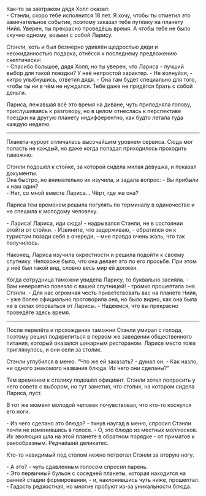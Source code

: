 Как-то за завтраком дядя Холл сказал:  
\- Стэнли, скоро тебе исполнится 18 лет. Я хочу, чтобы ты отметил это замечательное событие, поэтому заказал тебе путёвку на планету Нийя. Уверен, ты прекрасно проведёшь время. А чтобы тебе не было скучно одному, возьми с собой Ларису.  

Стэнли, хоть и был безмерно удивлён щедростью дяди и неожиданностью подарка, отнёсся к последнему предложению скептически:  
\- Спасибо большое, дядя Холл, но ты уверен, что Лариса - лучший выбор для такой поездки? У неё непростой характер.
\- Не волнуйся, - хитро улыбнушись, ответил дядя. - Она там будет специально для того, чтобы ты ни в чём не нуждался. Тебе даже не придётся брать с собой деньги.  

Лариса, лежавшая всё это время на диване, чуть приподняла голову, прислушиваясь к разговору, но в целом отнеслась к перспективе поездки на другую планету индифферентно, как будто летала туда каждую неделю.  

---

Планета-курорт отличалась высочайшим уровнем сервиса. Сюда мог попасть не каждый, но даже когда попадал приходилось проходить таможню.  

Стэнли подошёл к стойке, за которой сидела милая девушка, и показал документы.  
Она быстро, но внимательно их изучила, и задала вопрос:
\- Вы прибыли к нам один?  
\- Нет, со мной вместе Лариса... Чёрт, где же она?  

Лариса тем временем решила погулять по терминалу в одиночестве и не спешила к молодому человеку.  

\- Лариса! Лариса, иди сюда! - надрывался Стэнли, не в состоянии отойти от стойки. - Извините, что задерживаю, - обратился он к туристам позади себя в очереди, - мне правда очень жаль, что так получилось.  

Наконец, Лариса изучила окрестности и решила подойти к своему спутнику. Непохоже было, что она делает это по его просьбе. При этом у неё был такой вид, словно весь мир ей должен.  

Когда сотрудница таможни увидела Ларису, то буквально засияла.
\- Вам невероятно повезло с вашей спутницей! - громко прошептала она Стэнли. - Для нас огромная честь приветствовать вас на планете Нийя, - уже более официально проговорила она, но было видно, как она была не в силах оторваться от Ларисы. - Надеемся, что вы прекрасно проведёте здесь время.  

---

После перелёта и прохождения таможни Стэнли умирал с голода, поэтому решил подкрепиться в первом же заведении общественного питания, который оказался шикарным рестораном. Ларисе место тоже приглянулось, и они сели за столик.  

Стэнли углубился в меню. "Что же ей заказать? - думал он. - Как назло, ни одного знакомого названия блюда. Из чего они сделаны?"  


Тем временем к столику подошёл официант. Стэнли хотел попросить у него совета с выбором, но тут заметил, что столик, на котором сидела Лариса, пуст.  

В тот же момент молодой человек почувствовал, что кто-то коснулся его ноги.

\- Из чего сделано это блюдо? - ткнув наугад в меню, спросил Стэнли почти не изменившись в голосе.
\- О, это блюдо из местных моллюсков. Их эволюция шла на этой планете в обратном порядке - от приматов к ракообразным. Редчайший деликатес.  

Кто-то невидимый под столом нежно потрогал Стэнли за вторую ногу.  

\- А это? - чуть сдавленным голосом спросил парень.   
\- Это первичный бульон с соседней планеты, которая находится на ранней стадии формирования, - и, наклонившись чуть ниже, прошептал. - Гадость редкостная, но многие пробуют из-за уникальности блюда.